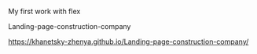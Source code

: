 My first work with flex

Landing-page-construction-company

https://khanetsky-zhenya.github.io/Landing-page-construction-company/
